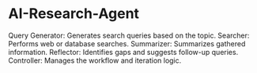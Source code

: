 # AI-Research-Agent

Query Generator: Generates search queries based on the topic.
Searcher: Performs web or database searches.
Summarizer: Summarizes gathered information.
Reflector: Identifies gaps and suggests follow-up queries.
Controller: Manages the workflow and iteration logic.
